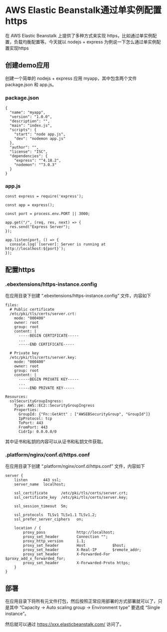 # AWS Elastic Beanstalk通过单实例配置https

在 AWS Elastic Beanstalk 上提供了多种方式来实现 https，比如通过单实例配置，负载均衡配置等。今天就以 nodejs + express 为例说一下怎么通过单实例配置实现https

## 创建demo应用

创建一个简单的 nodejs + express 应用 myapp，其中包含两个文件 package.json 和 app.js。

### package.json
``` shell
{
  "name": "myapp",
  "version": "1.0.0",
  "description": "",
  "main": "index.js",
  "scripts": {
    "start": "node app.js",
    "dev": "nodemon app.js"
  },
  "author": "",
  "license": "ISC",
  "dependencies": {
    "express": "^4.18.2",
    "nodemon": "^3.0.3"
  }
}
```

### app.js
``` shell
const express = require('express');

const app = express();

const port = process.env.PORT || 3000;

app.get("/", (req, res, next) => {
  res.send("Express Server");
});

app.listen(port, () => {
  console.log(`[server]: Server is running at http://localhost:${port}`);
});
```

## 配置https

### .ebextensions/https-instance.config

在应用目录下创建 “.ebextensions/https-instance.config” 文件，内容如下

``` shell
files:
  # Public certificate
  /etc/pki/tls/certs/server.crt:
    mode: "000400"
    owner: root
    group: root
    content: |
      -----BEGIN CERTIFICATE-----
      ...
      -----END CERTIFICATE-----

  # Private key
  /etc/pki/tls/certs/server.key:
    mode: "000400"
    owner: root
    group: root
    content: |
      -----BEGIN PRIVATE KEY-----
      ...
      -----END PRIVATE KEY-----

Resources:
  sslSecurityGroupIngress:
    Type: AWS::EC2::SecurityGroupIngress
    Properties:
      GroupId: {"Fn::GetAtt" : ["AWSEBSecurityGroup", "GroupId"]}
      IpProtocol: tcp
      ToPort: 443
      FromPort: 443
      CidrIp: 0.0.0.0/0
```

其中证书和私钥的内容可以从证书和私钥文件获取。

### .platform/nginx/conf.d/https.conf

在应用目录下创建 “.platform/nginx/conf.d/https.conf” 文件，内容如下

``` shell
server {
    listen       443 ssl;
    server_name  localhost;

    ssl_certificate      /etc/pki/tls/certs/server.crt;
    ssl_certificate_key  /etc/pki/tls/certs/server.key;

    ssl_session_timeout  5m;

    ssl_protocols  TLSv1 TLSv1.1 TLSv1.2;
    ssl_prefer_server_ciphers   on;

    location / {
        proxy_pass              http://localhost;
        proxy_set_header        Connection "";
        proxy_http_version      1.1;
        proxy_set_header        Host            $host;
        proxy_set_header        X-Real-IP       $remote_addr;
        proxy_set_header        X-Forwarded-For $proxy_add_x_forwarded_for;
        proxy_set_header        X-Forwarded-Proto https;
    }
}
```

## 部署

在应用目录下将所有元文件打包，然后按照正常应用部署的方式部署就可以了，只是其中 “Capacity -> Auto scaling group -> Environment type” 要选成 “Single instance”。

然后就可以通过 https://xxx.elasticbeanstalk.com/ 访问了。

